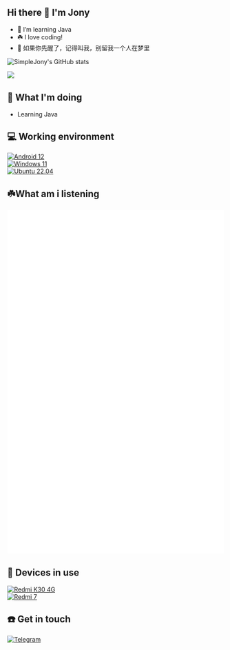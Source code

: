 ## Hi there 👋 I'm Jony
- 🌱 I’m learning Java
- ☘️ I love coding!
- 🌸 如果你先醒了，记得叫我，别留我一个人在梦里

![SimpleJony's GitHub stats](https://github-readme-stats.vercel.app/api?username=SimpleJony&show_icons=true&theme=vue&count_private=true)<br>

![](https://count.getloli.com/get/@SimpleJony.github.readme)

## 🤔 What I'm doing
- Learning Java

## 💻 Working environment
[![Android 12](https://img.shields.io/badge/Android%2012-3ddc84?style=flat-square&logo=android&logoColor=ffffff)](https://www.android.com/android-12/)<br>
[![Windows 11](https://img.shields.io/badge/Windows%2011-00adef?style=flat-square&logo=windows&logoColor=ffffff)](#)<br>
[![Ubuntu 22.04](https://img.shields.io/badge/Ubuntu%2022%2e04-dd4814?style=flat-square&logo=ubuntu&logoColor=ffffff)](https://releases.ubuntu.com/22.04/)<br>

## ☘️What am i listening
![card](https://github.com/SimpleJony/netease-cloud-music-card/blob/main/card.svg)

## 📱 Devices in use
[![Redmi K30 4G](https://img.shields.io/badge/Redmi%20K30%204G-fd4900?style=flat-square&logo=xiaomi&logoColor=ffffff)](#)<br>
[![Redmi 7](https://img.shields.io/badge/Redmi%207-fd4900?style=flat-square&logo=xiaomi&logoColor=ffffff)](#)<br>

## ☎️ Get in touch
[![Telegram](https://img.shields.io/badge/Telegram-JonyWinner-blue)](https://t.me/JonyWinner)<br>

